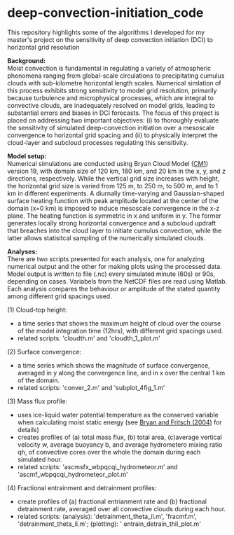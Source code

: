 # deep-convection-initiation_code
This repository highlights some of the algorithms I developed for my master's project on the sensitivity of deep convection initiation (DCI) to horizontal grid resolution

**Background:**\
Moist convection is fundamental in regulating a variety of atmospheric phenomena ranging from global-scale circulations to precipitating cumulus clouds with sub-kilometre horizontal length scales. Numerical simlation of this process exhibits strong sensitivity to model grid resolution, primarily because turbulence and microphysical processes, which are integral to convective clouds, are inadequately resolved on model grids, leading to substantial errors and biases in DCI forecasts. The focus of this project is placed on addressing two important objectives: (i) to thoroughly evaluate the sensitivity of simulated deep-convection initiation over a mesoscale convergence to horizontal grid spacing and (ii) to physically interpret the cloud-layer and subcloud processes regulating this sensitivity.

**Model setup:**\
Numerical simulations are conducted using Bryan Cloud Model ([CM1](https://www2.mmm.ucar.edu/people/bryan/cm1/)) version 19, with domain size of 120 km, 180 km, and 20 km in the x, y, and z directions, respectively. While the vertical grid size increases with height, the horizontal grid size is varied from 125 m, to 250 m, to 500 m, and to 1 km in different experiments. A diurnally time-varying and Gaussian-shaped surface heating function with peak amplitude located at the center of the domain (x=0 km) is imposed to induce mesoscale convergence in the x-z plane. The heating function is symmetric in x and uniform in y. The former generates locally strong horizontal convergence and a subcloud updraft that breaches into the cloud layer to initiate cumulus convection, while the latter allows statisitcal sampling of the numerically simulated clouds.

**Analyses:**\
There are two scripts presented for each analysis, one for analyzing numerical output and the other for making plots using the processed data. Model output is written to file (.nc) every simulated minute (60s) or 90s, depending on cases. Variabels from the NetCDF files are read using Matlab. Each analysis compares the behaviour or amplitude of the stated quantity among different grid spacings used.

(1) Cloud-top height:
* a time series that shows the maximum height of cloud over the course of the model integration time (12hrs), with different grid spacings used.  <br/>
* related scripts: 'cloudth.m' and 'cloudth_1_plot.m'

(2) Surface convergence:
* a time series which shows the magnitude of surface convergence, averaged in y along the convergence line, and in x over the central 1 km of the domain.  <br/>
* related scripts: 'conver_2.m' and 'subplot_4fig_1.m'

(3) Mass flux profile:
* uses ice-liquid water potential temperature as the conserved variable when calculating moist static energy (see [Bryan and Fritsch (2004)](https://doi.org/10.1175/1520-0493(2004)132%3C2421:AROIWP%3E2.0.CO;2) for details)
* creates profiles of (a) total mass flux, (b) total area, (c)average vertical velocity w, average buoyancy b, and average hydrometero mixing ratio qh, of convective cores over the whole the domain during each simulated hour.
* related scripts: 'ascmsfx_wbpqcqi_hydrometeor.m' and 'ascmf_wbpqcqi_hydrometeor_plot.m'

(4) Fractional entrainment and detrainment profiles:
* create profiles of (a) fractional entrianment rate and (b) fractional detrainment rate, averaged over all convective clouds during each hour.
* related scripts: (analysis): 'detrainment_theta_il.m', 'fracmf.m', 'detrainment_theta_il.m'; (plotting): ' entrain_detrain_thil_plot.m'


